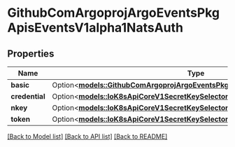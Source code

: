 # GithubComArgoprojArgoEventsPkgApisEventsV1alpha1NatsAuth

## Properties

Name | Type | Description | Notes
------------ | ------------- | ------------- | -------------
**basic** | Option<[**models::GithubComArgoprojArgoEventsPkgApisEventsV1alpha1BasicAuth**](github.com.argoproj.argo_events.pkg.apis.events.v1alpha1.BasicAuth.md)> |  | [optional]
**credential** | Option<[**models::IoK8sApiCoreV1SecretKeySelector**](io.k8s.api.core.v1.SecretKeySelector.md)> |  | [optional]
**nkey** | Option<[**models::IoK8sApiCoreV1SecretKeySelector**](io.k8s.api.core.v1.SecretKeySelector.md)> |  | [optional]
**token** | Option<[**models::IoK8sApiCoreV1SecretKeySelector**](io.k8s.api.core.v1.SecretKeySelector.md)> |  | [optional]

[[Back to Model list]](../README.md#documentation-for-models) [[Back to API list]](../README.md#documentation-for-api-endpoints) [[Back to README]](../README.md)


